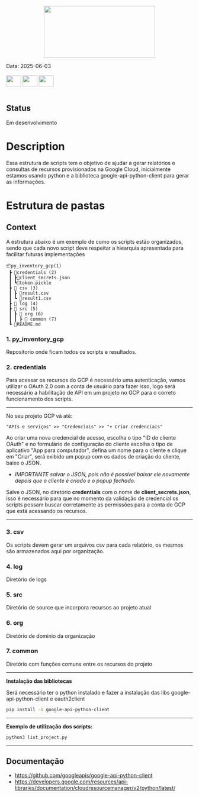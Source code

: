 <p align="center">
<img src="https://db0dce98.delivery.rocketcdn.me/en/files/2024/03/API-Google-Cloud-Platform.png" width="300" height="140">
</p>
Data: 2025-06-03
<br>
<div style="display: inline_block">
<br>
<img align="center" height="30" width="40" src="https://www.svgrepo.com/show/448223/gcp.svg">
<img align="center"  height="30" width="40" src="https://www.svgrepo.com/show/452091/python.svg">
<img align="center"  height="30" width="40" src="https://www.svgrepo.com/show/375531/api.svg">
</div>
<br>

## Status

Em desenvolvimento

# Description
Essa estrutura de scripts tem o objetivo de ajudar a gerar relatórios e consultas de recursos provisionados na Google Cloud, inicialmente estamos usando python e a biblioteca google-api-python-client para gerar as informações.

# Estrutura de pastas
## Context
A estrutura abaixo é um exemplo de como os scripts estão organizados, sendo que cada novo script deve respeitar a hiearquia apresentada para facilitar futuras implementações

```
📦py_inventory_gcp(1)
 ┣ 📂credentials (2)
 ┃ ┣📜client_secrets.json
 ┃ ┗📜token.pickle
 ┣ 📂 csv (3)
 ┃ ┣ 📜result.csv
 ┃ ┗ 📜result1.csv
 ┣ 📂 log (4)
 ┣ 📂 src (5)
 ┃ ┣ 📂 org (6)
 ┃ ┃ ┣ 📂 common (7)
 ┗ 📜README.md
```

### 1. py_inventory_gcp
Repositorio onde ficam todos os scripts e resultados.

### 2. credentials
Para acessar os recursos do GCP é necessário uma autenticação, vamos utilizar o OAuth 2.0 com a conta de usuário para fazer isso, logo será necessário a habilitação de API em um projeto no GCP para o correto funcionamento dos scripts.
___
No seu projeto GCP vá até:

    "APIs e serviços" >> "Credenciais" >> "+ Criar credenciais"

Ao criar uma nova credencial de acesso, escolha o tipo "ID do cliente OAuth" e no formulário de configuração do cliente escolha o tipo de aplicativo "App para computador", defina um nome para o cliente e clique em "Criar", será exibido um popup com os dados de criação do cliente, baixe o JSON.

- _IMPORTANTE salvar o JSON, pois não é possível baixar ele novamente depois que o cliente é criado e o popup fechado_.

Salve o JSON, no diretório __credentials__ com o nome de __client_secrets.json__, isso é necessário para que no momento da validação de credencial os scripts possam buscar corretamente as permissões para a conta do GCP que está acessando os recursos.
___

### 3. csv
Os scripts devem gerar um arquivos csv para cada relatório, os mesmos são armazenados aqui por organização.

### 4. log
Diretório de logs

### 5. src
Diretório de source que incorpora recursos ao projeto atual

### 6. org
Diretório de domínio da organização

### 7. common
Diretório com funções comuns entre os recursos do projeto
<br>
___ 
**Instalação das bibliotecas**

Será necessário ter o python instalado e fazer a instalação das libs google-api-python-client e oauth2client
```bash
pip install -U google-api-python-client
```
___
**Exemplo de utilização dos scripts:**
```py
python3 list_project.py
```
___
## Documentação
* https://github.com/googleapis/google-api-python-client
* https://developers.google.com/resources/api-libraries/documentation/cloudresourcemanager/v2/python/latest/
